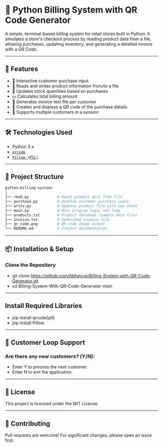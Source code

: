 # 🧾 Python Billing System with QR Code Generator

A simple, terminal-based billing system for retail stores built in Python. It simulates a store's checkout process by reading product data from a file, allowing purchases, updating inventory, and generating a detailed invoice with a QR Code.

---

## 📌 Features

- 🛒 Interactive customer purchase input
- 📂 Reads and writes product information from/to a file
- 🔄 Updates stock quantities based on purchases
- 💵 Calculates total billing amount
- 🧾 Generates invoice text file per customer
- 📱 Creates and displays a QR code of the purchase details
- 👤 Supports multiple customers in a session

---

## 🛠️ Technologies Used

- Python 3.x
- [`qrcode`](https://pypi.org/project/qrcode/)
- [`Pillow (PIL)`](https://pypi.org/project/Pillow/)

---

## 📁 Project Structure

```bash
python-billing-system/
│
├── read.py             # Reads product data from file
├── purchase.py         # Handles customer purchase input
├── write.py            # Updates product file with new stock
├── main.py             # Main program logic and loop
├── products.txt        # Product database (sample data file)
├── invoice.txt         # Generated invoice file
├── qr_code.png         # QR code image output
└── README.md           # Project documentation

```

---
## 📦 Installation & Setup
### Clone the Repository

- git clone https://github.com/Abhavyaj/Billing-System-with-QR-Code-Generator.git
- cd Billing-System-With-QR-Code-Generator-main

---

## Install Required Libraries

- pip install qrcode[pil]
- pip install Pillow

---

## 🔁 Customer Loop Support

### Are there any new customers? (Y/N):
- Enter Y to process the next customer.
- Enter N to exit the application.

--- 

## 📄 License
This project is licensed under the MIT License.

---

## 🤝 Contributing
Pull requests are welcome! For significant changes, please open an issue first.
